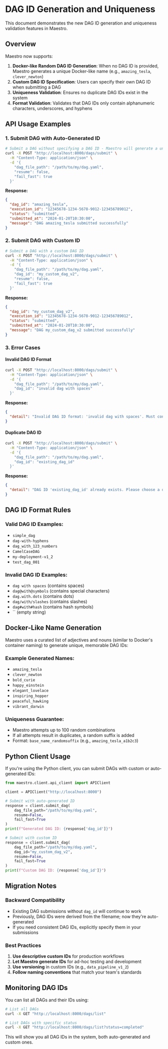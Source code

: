 # DAG ID Generation and Uniqueness

This document demonstrates the new DAG ID generation and uniqueness validation features in Maestro.

## Overview

Maestro now supports:
1. **Docker-like Random DAG ID Generation**: When no DAG ID is provided, Maestro generates a unique Docker-like name (e.g., `amazing_tesla`, `clever_newton`)
2. **Custom DAG ID Specification**: Users can specify their own DAG ID when submitting a DAG
3. **Uniqueness Validation**: Ensures no duplicate DAG IDs exist in the system
4. **Format Validation**: Validates that DAG IDs only contain alphanumeric characters, underscores, and hyphens

## API Usage Examples

### 1. Submit DAG with Auto-Generated ID

```bash
# Submit a DAG without specifying a DAG ID - Maestro will generate a unique one
curl -X POST "http://localhost:8000/dags/submit" \
  -H "Content-Type: application/json" \
  -d '{
    "dag_file_path": "/path/to/my/dag.yaml",
    "resume": false,
    "fail_fast": true
  }'
```

**Response:**
```json
{
  "dag_id": "amazing_tesla",
  "execution_id": "12345678-1234-5678-9012-123456789012",
  "status": "submitted",
  "submitted_at": "2024-01-20T10:30:00",
  "message": "DAG amazing_tesla submitted successfully"
}
```

### 2. Submit DAG with Custom ID

```bash
# Submit a DAG with a custom DAG ID
curl -X POST "http://localhost:8000/dags/submit" \
  -H "Content-Type: application/json" \
  -d '{
    "dag_file_path": "/path/to/my/dag.yaml",
    "dag_id": "my_custom_dag_v2",
    "resume": false,
    "fail_fast": true
  }'
```

**Response:**
```json
{
  "dag_id": "my_custom_dag_v2",
  "execution_id": "12345678-1234-5678-9012-123456789012",
  "status": "submitted",
  "submitted_at": "2024-01-20T10:30:00",
  "message": "DAG my_custom_dag_v2 submitted successfully"
}
```

### 3. Error Cases

#### Invalid DAG ID Format
```bash
curl -X POST "http://localhost:8000/dags/submit" \
  -H "Content-Type: application/json" \
  -d '{
    "dag_file_path": "/path/to/my/dag.yaml",
    "dag_id": "invalid dag with spaces"
  }'
```

**Response:**
```json
{
  "detail": "Invalid DAG ID format: 'invalid dag with spaces'. Must contain only alphanumeric characters, underscores, and hyphens."
}
```

#### Duplicate DAG ID
```bash
curl -X POST "http://localhost:8000/dags/submit" \
  -H "Content-Type: application/json" \
  -d '{
    "dag_file_path": "/path/to/my/dag.yaml",
    "dag_id": "existing_dag_id"
  }'
```

**Response:**
```json
{
  "detail": "DAG ID 'existing_dag_id' already exists. Please choose a different DAG ID."
}
```

## DAG ID Format Rules

### Valid DAG ID Examples:
- `simple_dag`
- `dag-with-hyphens`
- `dag_with_123_numbers`
- `CamelCaseDAG`
- `my-deployment-v1_2`
- `test_dag_001`

### Invalid DAG ID Examples:
- `dag with spaces` (contains spaces)
- `dag@with@symbols` (contains special characters)
- `dag.with.dots` (contains dots)
- `dag/with/slashes` (contains slashes)
- `dag#with#hash` (contains hash symbols)
- `` (empty string)

## Docker-Like Name Generation

Maestro uses a curated list of adjectives and nouns (similar to Docker's container naming) to generate unique, memorable DAG IDs:

### Example Generated Names:
- `amazing_tesla`
- `clever_newton`
- `bold_curie`
- `happy_einstein`
- `elegant_lovelace`
- `inspiring_hopper`
- `peaceful_hawking`
- `vibrant_darwin`

### Uniqueness Guarantee:
- Maestro attempts up to 100 random combinations
- If all attempts result in duplicates, a random suffix is added
- Format: `base_name_randomsuffix` (e.g., `amazing_tesla_a1b2c3`)

## Python Client Usage

If you're using the Python client, you can submit DAGs with custom or auto-generated IDs:

```python
from maestro.client.api_client import APIClient

client = APIClient("http://localhost:8000")

# Submit with auto-generated ID
response = client.submit_dag(
    dag_file_path="/path/to/my/dag.yaml",
    resume=False,
    fail_fast=True
)
print(f"Generated DAG ID: {response['dag_id']}")

# Submit with custom ID
response = client.submit_dag(
    dag_file_path="/path/to/my/dag.yaml",
    dag_id="my_custom_dag_v2",
    resume=False,
    fail_fast=True
)
print(f"Custom DAG ID: {response['dag_id']}")
```

## Migration Notes

### Backward Compatibility
- Existing DAG submissions without `dag_id` will continue to work
- Previously, DAG IDs were derived from the filename; now they're auto-generated
- If you need consistent DAG IDs, explicitly specify them in your submissions

### Best Practices
1. **Use descriptive custom IDs** for production workflows
2. **Let Maestro generate IDs** for ad-hoc testing and development
3. **Use versioning** in custom IDs (e.g., `data_pipeline_v1_2`)
4. **Follow naming conventions** that match your team's standards

## Monitoring DAG IDs

You can list all DAGs and their IDs using:

```bash
# List all DAGs
curl -X GET "http://localhost:8000/dags/list"

# List DAGs with specific status
curl -X GET "http://localhost:8000/dags/list?status=completed"
```

This will show you all DAG IDs in the system, both auto-generated and custom ones.
